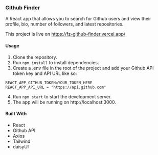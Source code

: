 ### Github Finder

A React app that allows you to search for Github users and view their profile, bio, number of followers, and latest repositories.

This project is live on https://fz-github-finder.vercel.app/

#### Usage

1. Clone the repository.
2. Run `npm install` to install dependencies.
3. Create a .env file in the root of the project and add your Github API token key and API URL like so:

```
REACT_APP_GITHUB_TOKEN=YOUR_TOKEN_HERE
REACT_APP_API_URL = "https://api.github.com"
```

4. Run `npm start` to start the development server.
5. The app will be running on http://localhost:3000.

#### Built With

-   React
-   Github API
-   Axios
-   Tailwind
-   daisyUI
